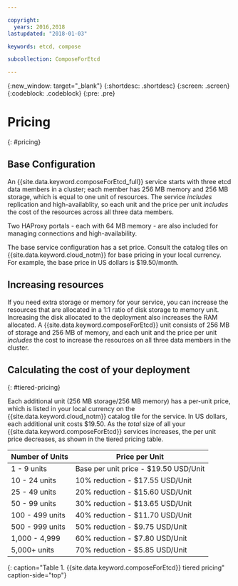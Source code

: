 ```yaml
---

copyright:
  years: 2016,2018
lastupdated: "2018-01-03"

keywords: etcd, compose

subcollection: ComposeForEtcd

---
```


{:new_window: target="_blank"}
{:shortdesc: .shortdesc}
{:screen: .screen}
{:codeblock: .codeblock}
{:pre: .pre}

# Pricing
{: #pricing}

## Base Configuration

An {{site.data.keyword.composeForEtcd_full}} service starts with three etcd data members in a cluster; each member has 256 MB memory and 256 MB storage, which is equal to one unit of resources. The service _includes_ replication and high-availablity, so each unit and the price per unit _includes_ the cost of the resources across all three data members.

Two HAProxy portals - each with 64 MB memory - are also included for managing connections and high-availability.

The base service configuration has a set price. Consult the catalog tiles on {{site.data.keyword.cloud_notm}} for base pricing in your local currency. For example, the base price in US dollars is $19.50/month.

## Increasing resources

If you need extra storage or memory for your service, you can increase the resources that are allocated in a 1:1 ratio of disk storage to memory unit. Increasing the disk allocated to the deployment also increases the RAM allocated. A {{site.data.keyword.composeForEtcd}} unit consists of 256 MB of storage and 256 MB of memory, and each unit and the price per unit _includes_ the cost to increase the resources on all three data members in the cluster. 

## Calculating the cost of your deployment
{: #tiered-pricing}

Each additional unit (256 MB storage/256 MB memory) has a per-unit price, which is listed in your local currency on the {{site.data.keyword.cloud_notm}} catalog tile for the service. In US dollars, each additional unit costs $19.50. As the _total_ size of all your {{site.data.keyword.composeForEtcd}} services increases, the per unit price decreases, as shown in the tiered pricing table.

Number of Units|Price per Unit
----------|-----------
1 - 9 units|Base per unit price - $19.50 USD/Unit
10 - 24 units|10% reduction - $17.55 USD/Unit
25 - 49 units|20% reduction - $15.60 USD/Unit
50 - 99 units|30% reduction - $13.65 USD/Unit
100 - 499 units|40% reduction - $11.70 USD/Unit
500 - 999 units|50% reduction - $9.75 USD/Unit
1,000 - 4,999|60% reduction - $7.80 USD/Unit
5,000+ units|70% reduction - $5.85 USD/Unit
{: caption="Table 1. {{site.data.keyword.composeForEtcd}} tiered pricing" caption-side="top"}
